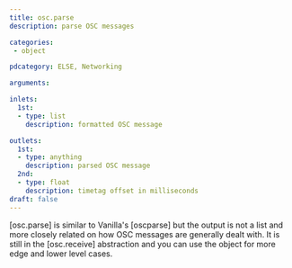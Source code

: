 ```yaml
---
title: osc.parse
description: parse OSC messages

categories:
 - object

pdcategory: ELSE, Networking

arguments:

inlets:
  1st:
  - type: list
    description: formatted OSC message

outlets:
  1st:
  - type: anything
    description: parsed OSC message
  2nd:
  - type: float
    description: timetag offset in milliseconds
draft: false
---
```


[osc.parse] is similar to Vanilla's [oscparse] but the output is not a list and more closely related on how OSC messages are generally dealt with. It is still in the [osc.receive] abstraction and you can use the object for more edge and lower level cases.

